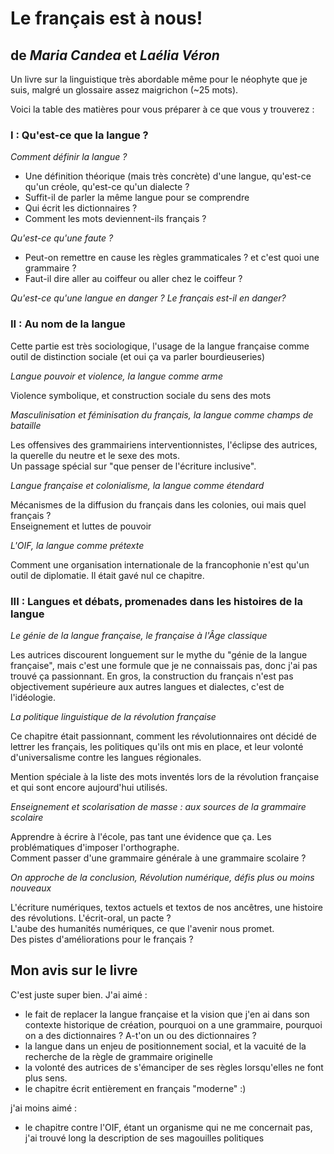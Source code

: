 # Le français est à nous!
## de _Maria Candea_ et _Laélia Véron_

Un livre sur la linguistique très abordable même pour le néophyte que je suis, malgré un glossaire assez maigrichon (~25 mots).

Voici la table des matières pour vous préparer à ce que vous y trouverez : 

### I : Qu'est-ce que la langue ?

*Comment définir la langue ?*   
* Une définition théorique (mais très concrète) d'une langue, qu'est-ce qu'un créole, qu'est-ce qu'un dialecte ?     
* Suffit-il de parler la même langue pour se comprendre
* Qui écrit les dictionnaires ?
* Comment les mots deviennent-ils français ?

*Qu'est-ce qu'une faute ?*
* Peut-on remettre en cause les règles grammaticales ? et c'est quoi une grammaire ?
* Faut-il dire aller au coiffeur ou aller chez le coiffeur ?

*Qu'est-ce qu'une langue en danger ? Le français est-il en danger?* 


### II : Au nom de la langue

Cette partie est très sociologique, l'usage de la langue française comme outil de distinction sociale (et oui ça va parler bourdieuseries)

*Langue pouvoir et violence, la langue comme arme*

Violence symbolique, et construction sociale du sens des mots 

*Masculinisation et féminisation du français, la langue comme champs de bataille*

Les offensives des grammairiens interventionnistes, l'éclipse des autrices, la querelle du neutre et le sexe des mots.    
Un passage spécial sur "que penser de l'écriture inclusive".

*Langue française et colonialisme, la langue comme étendard*

Mécanismes de la diffusion du français dans les colonies, oui mais quel français ?     
Enseignement et luttes de pouvoir

*L'OIF, la langue comme prétexte*

Comment une organisation internationale de la francophonie n'est qu'un outil de diplomatie. Il était gavé nul ce chapitre. 

### III : Langues et débats, promenades dans les histoires de la langue

*Le génie de la langue française, le française à l'Âge classique*

Les autrices discourent longuement sur le mythe du "génie de la langue française", mais c'est une formule que je ne connaissais pas, donc j'ai pas trouvé ça passionnant. En gros, la construction du français n'est pas objectivement supérieure aux autres langues et dialectes, c'est de l'idéologie. 

*La politique linguistique de la révolution française*

Ce chapitre était passionnant, comment les révolutionnaires ont décidé de lettrer les français, les politiques qu'ils ont mis en place, et leur volonté d'universalisme contre les langues régionales.

 Mention spéciale à la liste des mots inventés lors de la révolution française et qui sont encore aujourd'hui utilisés.
 
 *Enseignement et scolarisation de masse : aux sources de la grammaire scolaire*
 
 Apprendre à écrire à l'école, pas tant une évidence que ça.
 Les problématiques d'imposer l'orthographe.    
 Comment passer d'une grammaire générale à une grammaire scolaire ?
 
 *On approche de la conclusion, Révolution numérique, défis plus ou moins nouveaux*
 
 L'écriture numériques, textos actuels et textos de nos ancêtres, une histoire des révolutions.
 L'écrit-oral, un pacte ?     
 L'aube des humanités numériques, ce que l'avenir nous promet.    
 Des pistes d'améliorations pour le français ?
  
 
 ## Mon avis sur le livre
 
 C'est juste super bien. J'ai aimé : 
 * le fait de replacer la langue française et la vision que j'en ai dans son contexte historique de création, pourquoi on a une grammaire, pourquoi on a des dictionnaires ? A-t'on un ou des dictionnaires ?
 * la langue dans un enjeu de positionnement social, et la vacuité de la recherche de la règle de grammaire originelle
 * la volonté des autrices de s'émanciper de ses règles lorsqu'elles ne font plus sens.
 * le chapitre écrit entièrement en français "moderne" :)
 
 j'ai moins aimé : 
 * le chapitre contre l'OIF, étant un organisme qui ne me concernait pas, j'ai trouvé long la description de ses magouilles politiques
 
